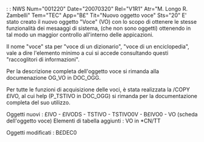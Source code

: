  :  : NWS Num="001220" Date="20070320" Rel="V1R1" Atr="M. Longo R. Zambelli" Tem="TEC" App="B£" Tit="Nuovo oggetto voce" Sts="20"
E' stato creato il nuovo oggetto "Voce" (VO) con lo scopo di ottenere le stesse funzionalità dei mesaaggi di sistema, (che non sono oggetti) ottenendo in tal modo un maggior controllo all'interno
delle appicazioni.

Il nome "voce" sta per  "voce di un dizionario", "voce di un enciclopedia", vale a dire l'elemento minimo a cui si accede consultando questi "raccoglitori di informazioni".

Per la descrizione completa dell'oggetto voce si rimanda alla documenazione OG_VO in DOC_OGG.

Per tutte le funzioni di acquisizione delle voci, è stata realizzata la /COPY £IVO, al cui help (P_TSTIVO in DOC_OGG) si rimanda per la documentazione completa del suo utilizzo.

Oggetti nuovi : 
£IVO - £IVODS - TSTIVO - TSTIVO0V - B£IVO0 - VO (scheda dell'oggetto voce) 
Elementi di tabella aggiunti : 
VO in *CN/TT

Oggetti modificati : 
B£DEC0
